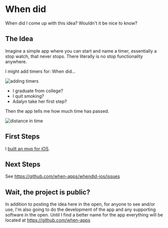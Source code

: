 # When did

When did I come up with this idea? Wouldn't it be nice to know?

## The Idea

Imagine a simple app where you can start and name a timer, essentially a stop watch, that never stops. There literally is no stop functionality anywhere.

I might add timers for: When did...

![adding timers](http://cl.ly/image/331I2m47263e/creating-new-timers.gif)

* I graduate from college?
* I quit smoking?
* Adalyn take her first step?

Then the app tells me how much time has passed.

![distance in time](http://cl.ly/image/213r3V3D3n1e/human-readable-distance-in-time.gif)

## First Steps

I [built an mvp for iOS](https://github.com/when-apps/whendid-ios).

## Next Steps

See https://github.com/when-apps/whendid-ios/issues

## Wait, the project is public?

In addition to posting the idea here in the open, for anyone to see and/or use, I'm also going to do the development of the app and any supporting software in the open. Until I find a better name for the app everything will be located at https://github.com/when-apps
